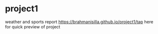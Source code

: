 # project1
weather and sports report
https://brahmanisilla.github.io/project1/tap here for quick preview of project
